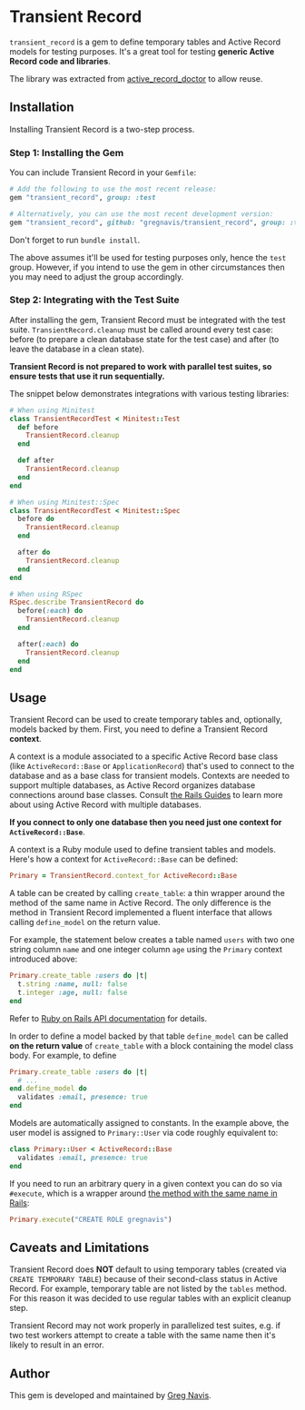 # Transient Record

`transient_record` is a gem to define temporary tables and Active Record models
for testing purposes. It's a great tool for testing **generic Active Record code
and libraries**.

The library was extracted from [active_record_doctor](https://github.com/gregnavis/active_record_doctor)
to allow reuse.

## Installation

Installing Transient Record is a two-step process.

### Step 1: Installing the Gem

You can include Transient Record in your `Gemfile`:

```ruby
# Add the following to use the most recent release:
gem "transient_record", group: :test

# Alternatively, you can use the most recent development version:
gem "transient_record", github: "gregnavis/transient_record", group: :test
```

Don't forget to run `bundle install`.

The above assumes it'll be used for testing purposes only, hence the `test`
group. However, if you intend to use the gem in other circumstances then you may
need to adjust the group accordingly.

### Step 2: Integrating with the Test Suite

After installing the gem, Transient Record must be integrated with the test
suite. `TransientRecord.cleanup` must be called around every test case: before
(to prepare a clean database state for the test case) and after (to leave the
database in a clean state).

**Transient Record is not prepared to work with parallel test suites, so ensure
tests that use it run sequentially.**

The snippet below demonstrates integrations with various testing libraries:

```ruby
# When using Minitest
class TransientRecordTest < Minitest::Test
  def before
    TransientRecord.cleanup
  end

  def after
    TransientRecord.cleanup
  end
end

# When using Minitest::Spec
class TransientRecordTest < Minitest::Spec
  before do
    TransientRecord.cleanup
  end

  after do
    TransientRecord.cleanup
  end
end

# When using RSpec
RSpec.describe TransientRecord do
  before(:each) do
    TransientRecord.cleanup
  end

  after(:each) do
    TransientRecord.cleanup
  end
end
```

## Usage

Transient Record can be used to create temporary tables and, optionally, models
backed by them. First, you need to define a Transient Record **context**.

A context is a module associated to a specific Active Record base class (like
`ActiveRecord::Base` or `ApplicationRecord`) that's used to connect to the
database and as a base class for transient models. Contexts are needed to
support multiple databases, as Active Record organizes database connections
around base classes. Consult [the Rails Guides](https://guides.rubyonrails.org/active_record_multiple_databases.html#setting-up-your-application) to learn more
about using Active Record with multiple databases.

**If you connect to only one database then you need just one context for
`ActiveRecord::Base`**.

A context is a Ruby module used to define transient tables and models. Here's
how a context for `ActiveRecord::Base` can be defined:

```ruby
Primary = TransientRecord.context_for ActiveRecord::Base
```

A table can be created by calling `create_table`: a thin wrapper around the
method of the same name in Active Record. The only difference is the method
in Transient Record implemented a fluent interface that allows calling
`define_model` on the return value.

For example, the statement below creates a table named `users` with two one
string column `name` and one integer column `age` using the `Primary` context
introduced above:

```ruby
Primary.create_table :users do |t|
  t.string :name, null: false
  t.integer :age, null: false
end
```

Refer to [Ruby on Rails API documentation](https://api.rubyonrails.org/classes/ActiveRecord/ConnectionAdapters/SchemaStatements.html)
for details.

In order to define a model backed by that table `define_model` can be called
**on the return value** of `create_table` with a block containing the model
class body. For example, to define

```ruby
Primary.create_table :users do |t|
  # ...
end.define_model do
  validates :email, presence: true
end
```

Models are automatically assigned to constants. In the example above, the user
model is assigned to `Primary::User` via code roughly equivalent to:

```ruby
class Primary::User < ActiveRecord::Base
  validates :email, presence: true
end
```

If you need to run an arbitrary query in a given context you can do so via
`#execute`, which is a wrapper around [the method with the same name in Rails](https://api.rubyonrails.org/classes/ActiveRecord/ConnectionAdapters/DatabaseStatements.html#method-i-execute):

```ruby
Primary.execute("CREATE ROLE gregnavis")
```

## Caveats and Limitations

Transient Record does **NOT** default to using temporary tables (created via
`CREATE TEMPORARY TABLE`) because of their second-class status in Active Record.
For example, temporary table are not listed by the `tables` method. For this
reason it was decided to use regular tables with an explicit cleanup step.

Transient Record may not work properly in parallelized test suites, e.g. if two
test workers attempt to create a table with the same name then it's likely to
result in an error.

## Author

This gem is developed and maintained by [Greg Navis](http://www.gregnavis.com).
